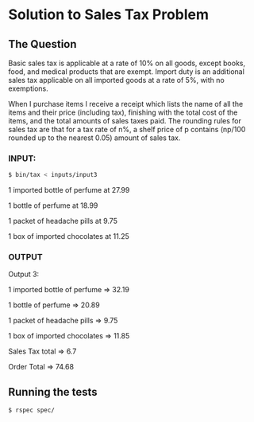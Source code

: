 <h1> Solution to Sales Tax Problem</h1>

<h2>The Question</h2>
Basic sales tax is applicable at a rate of 10% on all goods, except books, food, and medical products that are exempt. Import duty is an additional
sales tax applicable on all imported goods at a rate of 5%, with no exemptions.

When I purchase items I receive a receipt which lists the name of all the items and their price (including tax), finishing with the total cost of the
items, and the total amounts of sales taxes paid.  The rounding rules for sales tax are that for a tax rate of n%, a shelf price of p contains
(np/100 rounded up to the nearest 0.05) amount of sales tax.

<h3>INPUT:</h3>

```sh
$ bin/tax < inputs/input3
```

1 imported bottle of perfume at 27.99

1 bottle of perfume at 18.99

1 packet of headache pills at 9.75

1 box of imported chocolates at 11.25



<h3>OUTPUT</h3>
Output 3:

1 imported bottle of perfume  =>  32.19

1 bottle of perfume =>  20.89

1 packet of headache pills  =>  9.75

1 box of imported chocolates  =>  11.85

Sales Tax total =>  6.7

Order Total =>  74.68

<h2>Running the tests</h2>

```sh
$ rspec spec/
```

